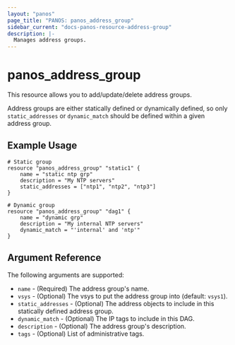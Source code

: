 ```yaml
---
layout: "panos"
page_title: "PANOS: panos_address_group"
sidebar_current: "docs-panos-resource-address-group"
description: |-
  Manages address groups.
---
```


# panos_address_group

This resource allows you to add/update/delete address groups.

Address groups are either statically defined or dynamically defined, so only
`static_addresses` or `dynamic_match` should be defined within a given address
group.

## Example Usage

```hcl
# Static group
resource "panos_address_group" "static1" {
    name = "static ntp grp"
    description = "My NTP servers"
    static_addresses = ["ntp1", "ntp2", "ntp3"]
}

# Dynamic group
resource "panos_address_group" "dag1" {
    name = "dynamic grp"
    description = "My internal NTP servers"
    dynamic_match = "'internal' and 'ntp'"
}
```

## Argument Reference

The following arguments are supported:

* `name` - (Required) The address group's name.
* `vsys` - (Optional) The vsys to put the address group into (default:
  `vsys1`).
* `static_addresses` - (Optional) The address objects to include in this
  statically defined address group.
* `dynamic_match` - (Optional) The IP tags to include in this DAG.
* `description` - (Optional) The address group's description.
* `tags` - (Optional) List of administrative tags.
